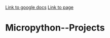 [Link to google docs](https://docs.google.com/document/d/1wQ0q4oZjXWkeaspgHJaTLGd0EyKF3limRVYsO5MfG_w/edit?usp=sharing)
[Link to page]( https://sayfelanjos.github.io/QF935-Programacao-de-Microcontroladores)
# Micropython--Projects
